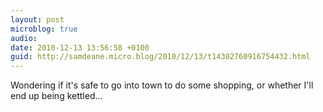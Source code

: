 ```yaml
---
layout: post
microblog: true
audio: 
date: 2010-12-13 13:56:58 +0100
guid: http://samdeane.micro.blog/2010/12/13/t14302760916754432.html
---
```

Wondering if it's safe to go into town to do some shopping, or whether I'll end up being kettled...
